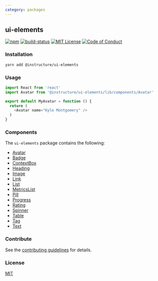 ```yaml
---
category: packages
---
```


## ui-elements

[![npm][npm]][npm-url]
[![build-status][build-status]][build-status-url]
[![MIT License][license-badge]][LICENSE]
[![Code of Conduct][coc-badge]][coc]


### Installation

```sh
yarn add @instructure/ui-elements
```

### Usage

```js
import React from 'react'
import Avatar from '@instructure/ui-elements/lib/components/Avatar'

export default MyAvatar = function () {
  return (
    <Avatar name="Kyle Montgomery" />
  )
}
```

### Components
The `ui-elements` package contains the following:
- [Avatar](#Avatar)
- [Badge](#Badge)
- [ContextBox](#ContextBox)
- [Heading](#Heading)
- [Image](#Image)
- [Link](#Link)
- [List](#List)
- [MetricsList](#MetricsList)
- [Pill](#Pill)
- [Progress](#Progress)
- [Rating](#Rating)
- [Spinner](#Spinner)
- [Table](#Table)
- [Tag](#Tag)
- [Text](#Text)

### Contribute

See the [contributing guidelines](#contributing) for details.

### License

[MIT](LICENSE)

[npm]: https://img.shields.io/npm/v/@instructure/ui-elements.svg
[npm-url]: https://npmjs.com/package/@instructure/ui-elements

[build-status]: https://travis-ci.org/instructure/instructure-ui.svg?branch=master
[build-status-url]: https://travis-ci.org/instructure/instructure-ui "Travis CI"

[license-badge]: https://img.shields.io/npm/l/instructure-ui.svg?style=flat-square
[license]: https://github.com/instructure/instructure-ui/blob/master/LICENSE

[coc-badge]: https://img.shields.io/badge/code%20of-conduct-ff69b4.svg?style=flat-square
[coc]: https://github.com/instructure/instructure-ui/blob/master/CODE_OF_CONDUCT.md
